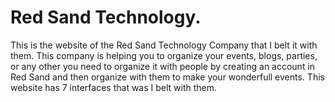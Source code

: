# Red Sand Technology.
This is the website of the Red Sand Technology Company that I belt it with them. This company is helping you to organize your events, blogs, parties, or any other you need to organize it with people by creating an account in Red Sand and then organize with them to make your wonderfull events.
This website has 7 interfaces that was I belt with them.
